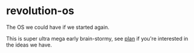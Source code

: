 # revolution-os

The OS we could have if we started again.

This is super ultra mega early brain-stormy, see [plan](./planning) if you're interested in the ideas we have.

